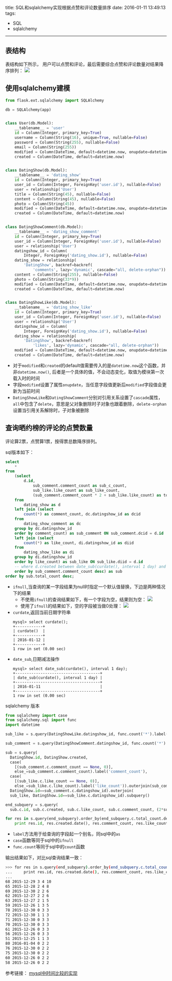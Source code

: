 title: SQL和sqlalchemy实现根据点赞和评论数量排序
date: 2016-01-11 13:49:13
tags:
  - SQL
  - sqlalchemy
---

表结构
------

表结构如下所示， 用户可以点赞和评论，最后需要综合点赞和评论数量对结果降序排列：
![](http://7xkbsf.com1.z0.glb.clouddn.com/16-1-11/18995526.jpg?imageView/2/w/720/q/90)

<!--more-->

使用sqlalchemy建模
---------------------

```python
from flask.ext.sqlalchemy import SQLAlchemy

db = SQLAlchemy(app)


class User(db.Model):
    __tablename__ = 'user'
    id = Column(Integer, primary_key=True)
    username = Column(String(16), unique=True, nullable=False)
    password = Column(String(255), nullable=False)
    email = Column(String(255))
    modified = Column(DateTime, default=datetime.now, onupdate=datetime.now)
    created = Column(DateTime, default=datetime.now)


class DatingShow(db.Model):
    __tablename__ = 'dating_show'
    id = Column(Integer, primary_key=True)
    user_id = Column(Integer, ForeignKey('user.id'), nullable=False)
    user = relationship('User')
    title = Column(String(45), nullable=False)
    content = Column(String(45), nullable=False)
    photo = Column(String(45))
    modified = Column(DateTime, default=datetime.now, onupdate=datetime.now)
    created = Column(DateTime, default=datetime.now)


class DatingShowComment(db.Model):
    __tablename__ = 'dating_show_comment'
    id = Column(Integer, primary_key=True)
    user_id = Column(Integer, ForeignKey('user.id'), nullable=False)
    user = relationship('User')
    datingshow_id = Column(
        Integer, ForeignKey('dating_show.id'), nullable=False)
    dating_show = relationship(
        'DatingShow', backref=backref(
            'comments', lazy='dynamic', cascade="all, delete-orphan"))
    content = Column(String(255), nullable=False)
    photo = Column(String(33*9))
    modified = Column(DateTime, default=datetime.now, onupdate=datetime.now)
    created = Column(DateTime, default=datetime.now)


class DatingShowLike(db.Model):
    __tablename__ = 'dating_show_like'
    id = Column(Integer, primary_key=True)
    user_id = Column(Integer, ForeignKey('user.id'), nullable=False)
    user = relationship('User')
    datingshow_id = Column(
        Integer, ForeignKey('dating_show.id'), nullable=False)
    dating_show = relationship(
        'DatingShow', backref=backref(
            'likes', lazy='dynamic', cascade="all, delete-orphan"))
    modified = Column(DateTime, default=datetime.now, onupdate=datetime.now)
    created = Column(DateTime, default=datetime.now)
```

* 对于`modified`和`created`的default值需要传入的是`datetime.now`这个函数，并非`datetime.now()`,
后者是一个具体的值，不会动态变化，取值为模块第一次载入时的时间
* 字段`modified`设置了属性`onupdate`，当任意字段值更新后`modified`字段值会更新为当前时间
* `DatingShowLike`和`DatingShowComment`分别对引用关系设置了`cascade`属性，
`all`中包含了`delete`，意思是父对象删除时子对象也跟着删除，`delete-orphan`设置当引用关系解除时，子对象被删除


查询晒约榜的评论的点赞数量
------------------------------------

评论算2票，点赞算1票，按得票总数降序排列。

sql版本如下：

```sql
select
    *
from
    (select
        d.id,
            sub_comment.comment_count as sub_c_count,
            sub_like.like_count as sub_like_count,
            (sub_comment.comment_count * 2 + sub_like.like_count) as total_count
    from
        dating_show as d
    left join (select
        count(*) as comment_count, dc.datingshow_id as dcid
    from
        dating_show_comment as dc
    group by dc.datingshow_id
    order by comment_count) as sub_comment ON sub_comment.dcid = d.id
    left join (select
        count(*) as like_count, di.datingshow_id as diid
    from
        dating_show_like as di
    group by di.datingshow_id
    order by like_count) as sub_like ON sub_like.diid = d.id
    -- where d.created between date_sub(curdate(), interval 1 day) and curdate()
    order by sub_comment.comment_count desc) as sub
order by sub.total_count desc;
```


* `ifnull`,当查询的某一字段结果为null时指定一个默认值替换，下边是两种情况下的结果
  + 不使用`ifnull`的查询结果如下，有一个字段为空，结果则为空：
  ![](http://7xkbsf.com1.z0.glb.clouddn.com/16-1-12/57662675.jpg)
  + 使用了`ifnull`的结果如下，空的字段被当做0处理：
  ![](http://7xkbsf.com1.z0.glb.clouddn.com/16-1-12/12566949.jpg)
* `curdate`,返回当前日期字符串
  ```
  mysql> select curdate();
  +------------+
  | curdate()  |
  +------------+
  | 2016-01-12 |
  +------------+
  1 row in set (0.00 sec)
  ```
* `date_sub`,日期减法操作
  ```
  mysql> select date_sub(curdate(), interval 1 day);
  +-------------------------------------+
  | date_sub(curdate(), interval 1 day) |
  +-------------------------------------+
  | 2016-01-11                          |
  +-------------------------------------+
  1 row in set (0.00 sec)
  ```

sqlalchemy 版本


```python
from sqlalchemy import case
from sqlalchemy.sql import func
import datetime

sub_like = s.query(DatingShowLike.datingshow_id, func.count('*').label('like_count')).group_by(DatingShowLike.datingshow_id).subquery()

sub_comment = s.query(DatingShowComment.datingshow_id, func.count('*').label('comment_count')).group_by(DatingShowComment.datingshow_id).subquery()

sub = s.query(
  DatingShow.id, DatingShow.created,
  case(
    [(sub_comment.c.comment_count == None, 0)],
    else_=sub_comment.c.comment_count).label('comment_count'),
  case(
    [(sub_like.c.like_count == None, 0)],
    else_=sub_like.c.like_count).label('like_count')).outerjoin(sub_comment,
  DatingShow.id==sub_comment.c.datingshow_id).outerjoin(
  sub_like, DatingShow.id==sub_like.c.datingshow_id).subquery()

end_subquery = s.query(
  sub.c.id, sub.c.created, sub.c.like_count, sub.c.comment_count, (2*sub.c.comment_count+sub.c.like_count).label('total_count')).subquery()

for res in s.query(end_subquery).order_by(end_subquery.c.total_count.desc(), end_subquery.c.id.desc()):
    print res.id, res.created.date(), res.comment_count, res.like_count, res.total_count
```

* `label`方法用于给查询的字段起一个别名，同sql中的`as`
* `case`函数等同于sql中的`ifnull`
* `func.count`等同于sql中的`count`函数

输出结果如下，对比sql查询结果一致：
```bash
>>> for res in s.query(end_subquery).order_by(end_subquery.c.total_count.desc(), end_subquery.c.id.desc()):
...     print res.id, res.created.date(), res.comment_count, res.like_count, res.total_count
...
68 2015-12-29 3 4 10
65 2015-12-28 2 4 8
69 2015-12-30 2 2 6
62 2015-12-27 2 2 6
63 2015-12-27 2 1 5
59 2015-12-26 1 3 5
78 2015-12-30 0 3 3
72 2015-12-30 1 1 3
71 2015-12-30 0 3 3
70 2015-12-30 0 3 3
61 2015-12-26 0 3 3
56 2015-12-26 0 3 3
51 2015-12-25 1 1 3
80 2016-01-04 0 2 2
76 2015-12-30 0 2 2
75 2015-12-30 0 2 2
60 2015-12-26 0 2 2
58 2015-12-26 0 2 2
```

参考链接：
[mysql中时间比较的实现](http://www.cnblogs.com/weiwang/p/3245915.html)
